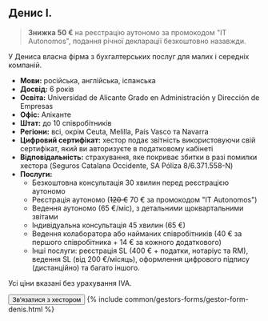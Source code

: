 ## Денис І.

> **Знижка 50 €** на реєстрацію аутономо за промокодом "IT Autonomos", подання річної декларації безкоштовно назавжди.

У Дениса власна фірма з бухгалтерських послуг для малих і середніх компаній.

- **Мови:** російська, англійська, іспанська
- **Досвід:** 6 років
- **Освіта:** Universidad de Alicante Grado en Administración y Dirección de Empresas
- **Офіс:** Аліканте
- **Штат:** до 10 співробітників
- **Регіони:** всі, окрім Ceuta, Melilla, País Vasco та Navarra
- **Цифровий сертифікат:** хестор подає звітність використовуючи свій сертифікат, який ви авторизуєте в податковому
  кабінеті
- **Відповідальність:** страхування, яке покриває збитки в разі помилки хестора (Seguros Catalana Occidente, SA Póliza
  8/6.371.558-N)
- **Послуги:**
    - Безкоштовна консультація 30 хвилин перед реєстрацією аутономо
    - Реєстрація аутономо (<s>120 €</s> 70 € за промокодом "IT Autonomos")
    - Ведення аутономо (65 €/міс), з детальними щоквартальними звітами
    - Індивідуальна консультація 45 хвилин (65 €)
    - Ведення колаборатора або найманих співробітників (40 € за першого співробітника + 14 € за кожного додаткового)
    - Інші послуги: реєстрація SL (400 € + податки, нотаріус та RM), ведення SL (від 200 €/місяць), оформлення цифрового
      підпису (дистанційно) та багато іншого.

Усі ціни вказані без урахування IVA.

<button type="button" id="showFormButtonDenis" class="btn btn-success">Зв'язатися з хестором</button>
{% include common/gestors-forms/gestor-form-denis.html %}
